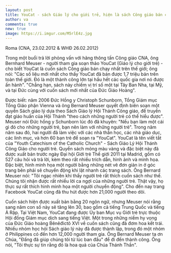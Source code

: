 ```yaml
---
layout: post
title: YouCat - sách Giáo lý cho giới trẻ, hiện là sách Công giáo bán chạy nhất trên thế giới
author: va
comments: true
new: true
image: https://i.imgur.com/M5rlE4z.jpg
---
```


Roma (CNA, 23.02.2012 & WHÐ 26.02.2012)

Trong một buổi trả lời phỏng vấn với hãng thông tấn Công giáo CNA, ông Bernhard Meuser - người tham gia soạn thảo YouCat (Giáo lý cho giới trẻ) - cho biết YouCat là cuốn sách Công giáo bán chạy nhất trên thế giới; ông nói: "Các số liệu mới nhất cho thấy YouCat đã bán được 1,7 triệu bản trên toàn thế giới. Ðó là một thành công lớn tại hầu hết các quốc gia nơi nó được ấn hành". "Chẳng hạn, sách này chiếm vị trí số một tại Tây Ban Nha, tại Mỹ, và tại Ðức cùng với cuốn sách mới nhất của Ðức Giáo Hoàng".

Ðược biết: năm 2006 Ðức Hồng y Christoph Schunborn, Tổng Giám mục Tổng Giáo phận Vienna và ông Bernard Meuser quyết định biên soạn một quyển Sách giáo lý dựa theo Sách Giáo lý Hội Thánh Công giáo, để truyền đạt giáo huấn của Hội Thánh "theo cách những người trẻ có thể hiểu được". Meuser nói Ðức hồng y Schunborn lúc đó đã khuyên: "Nếu bạn làm một cái gì đó cho những người trẻ, bạn nên làm với những người trẻ".
Trong năm năm sau đó, hai người đã làm việc với các nhà thần học, các nhà giáo dục, các linh mục, và hơn 60 bạn trẻ để soạn ra "YouCat". YouCat là tên viết tắt của "Youth Catechism of the Catholic Church" - Sách Giáo Lý Hội Thánh Công Giáo cho người trẻ. Quyển sách mỏng màu vàng và đặc biệt này đã được xuất bản trước ngày Ðại hội Giới trẻ Thế giới 2011 tại Madrid, gồm có 527 câu hỏi và trả lời, kèm theo rất nhiều trích dẫn, hình ảnh và minh họa. Ðặc biệt, hình minh họa một người bằng những nét vẽ đơn giản in ở góc trang bên phải sẽ chuyển động khi lật nhanh các trang sách. Ông Bernard Meuser nói: "Tôi ngạc nhiên khi thấy người trẻ rất thích cuốn sách như thế. Chúng tôi nhận được rất nhiều lời ca ngợi của những người trẻ. Thật vậy, họ thực sự rất thích hình minh họa một người chuyển động". Cho đến nay trang Facebook YouCat cũng đã thu hút được hơn 21,000 người theo dõi.

Cuốn sách hiện được xuất bản bằng 20 ngôn ngữ, nhưng Meuser nói rằng sang năm con số này sẽ tăng lên 30, bao gồm cả tiếng Trung Quốc và tiếng Ả Rập. Tại Việt Nam, YouCat đang được Ủy ban Mục vụ Giới trẻ trực thuộc Hội đồng Giám mục dịch sang tiếng Việt. Một trong những niềm hy vọng của Ðức Giáo hoàng Bênêđictô XVI về cuốn sách cũng đã đơm hoa kết trái. Nhiều nhóm học hỏi Sách giáo lý này đã được thành lập, trong đó một nhóm ở Philippines có đến hơn 12,000 người tham gia. Ông Bernard Meuser tạ ơn Chúa, "Ðấng đã giúp chúng tôi từ lúc ban đầu" để đi đến thành công. Ông nói, "Tôi thực sự tin rằng đó là hoa quả của Chúa Thánh Thần".
